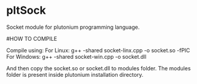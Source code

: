 # pltSock

Socket module for plutonium programming language.

#HOW TO COMPILE

Compile using:
  For Linux:
  g++ -shared socket-linx.cpp -o socket.so -fPIC
  For Windows:
  g++ -shared socket-win.cpp -o socket.dll
  
And then copy the socket.so or socket.dll to modules folder.
The modules folder is present inside plutonium installation directory.
